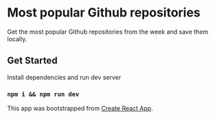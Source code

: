 # Most popular Github repositories

Get the most popular Github repositories from the week and save them locally.

## Get Started
Install dependencies and run dev server
### `npm i && npm run dev`
This app was bootstrapped from [Create React App](https://create-react-app.dev/docs/getting-started/).
 
